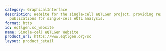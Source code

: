 ```yaml
---
category: GraphicalInterface
description: Website for the single-cell eQTLGen project, providing resources and
  publications for single-cell eQTL analysis.
format: http
id: eqtlgen.sc_website
name: Single-cell eQTLGen Website
product_url: https://www.eqtlgen.org/sc
layout: product_detail
---
```

